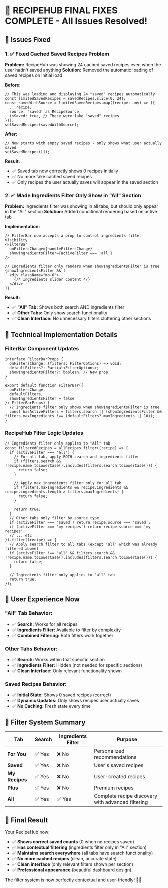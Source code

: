 # 🔧 **RECIPEHUB FINAL FIXES COMPLETE - All Issues Resolved!**

## 🚨 **Issues Fixed**

### **1. ✅ Fixed Cached Saved Recipes Problem**
**Problem:** RecipeHub was showing 24 cached saved recipes even when the user hadn't saved anything
**Solution:** Removed the automatic loading of saved recipes on initial load

**Before:**
```tsx
// This was loading and displaying 24 "saved" recipes automatically
const limitedSavedRecipes = savedRecipes.slice(0, 24);
const savedWithSource = limitedSavedRecipes.map((recipe: any) => ({
  ...recipe,
  source: 'saved' as RecipeSource,
  isSaved: true, // These were fake "saved" recipes
}));
setSavedRecipes(savedWithSource);
```

**After:**
```tsx
// Now starts with empty saved recipes - only shows what user actually saved
setSavedRecipes([]);
```

**Result:**
- ✅ Saved tab now correctly shows 0 recipes initially
- ✅ No more fake cached saved recipes
- ✅ Only recipes the user actually saves will appear in the saved section

### **2. ✅ Made Ingredients Filter Only Show in "All" Section**
**Problem:** Ingredients filter was showing in all tabs, but should only appear in the "All" section
**Solution:** Added conditional rendering based on active tab

**Implementation:**
```tsx
// FilterBar now accepts a prop to control ingredients filter visibility
<FilterBar
  onFiltersChange={handleFiltersChange}
  showIngredientsFilter={activeFilter === 'all'}
/>

// Ingredients filter only renders when showIngredientsFilter is true
{showIngredientsFilter && (
  <div className="mb-6">
    {/* Ingredients slider content */}
  </div>
)}
```

**Result:**
- ✅ **"All" Tab:** Shows both search AND ingredients filter
- ✅ **Other Tabs:** Only show search functionality
- ✅ **Clean Interface:** No unnecessary filters cluttering other sections

## 🔧 **Technical Implementation Details**

### **FilterBar Component Updates**
```tsx
interface FilterBarProps {
  onFiltersChange: (filters: FilterOptions) => void;
  defaultFilters?: Partial<FilterOptions>;
  showIngredientsFilter?: boolean; // New prop
}

export default function FilterBar({
  onFiltersChange,
  defaultFilters,
  showIngredientsFilter = false
}: FilterBarProps) {
  // Ingredients filter only shows when showIngredientsFilter is true
  const hasActiveFilters = filters.search || (showIngredientsFilter && filters.maxIngredients !== (defaultFilters?.maxIngredients || 10));
}
```

### **RecipeHub Filter Logic Updates**
```tsx
// Ingredients filter only applies to "All" tab
const filteredRecipes = allRecipes.filter((recipe) => {
  if (activeFilter === 'all') {
    // For all tab, apply BOTH search and ingredients filter
    if (filters.search && !recipe.name.toLowerCase().includes(filters.search.toLowerCase())) {
      return false;
    }

    // Apply max ingredients filter only for all tab
    if (filters.maxIngredients && recipe.ingredients && recipe.ingredients.length > filters.maxIngredients) {
      return false;
    }

    return true;
  }
  // Other tabs only filter by source type
  if (activeFilter === 'saved') return recipe.source === 'saved';
  if (activeFilter === 'my-recipes') return recipe.source === 'my-recipes';
  // ... etc
}).filter((recipe) => {
  // Apply search filter to all tabs (except 'all' which was already filtered above)
  if (activeFilter !== 'all' && filters.search && !recipe.name.toLowerCase().includes(filters.search.toLowerCase())) {
    return false;
  }

  // Ingredients filter only applies to 'all' tab
  return true;
});
```

## 📱 **User Experience Now**

### **"All" Tab Behavior:**
- ✅ **Search:** Works for all recipes
- ✅ **Ingredients Filter:** Available to filter by complexity
- ✅ **Combined Filtering:** Both filters work together

### **Other Tabs Behavior:**
- ✅ **Search:** Works within that specific section
- ✅ **Ingredients Filter:** Hidden (not needed for specific sections)
- ✅ **Clean Interface:** Only relevant functionality shown

### **Saved Recipes Behavior:**
- ✅ **Initial State:** Shows 0 saved recipes (correct)
- ✅ **Dynamic Updates:** Only shows recipes user actually saves
- ✅ **No Caching:** Fresh state every time

## 🎯 **Filter System Summary**

| Tab | Search | Ingredients Filter | Purpose |
|-----|--------|-------------------|---------|
| **For You** | ✅ Yes | ❌ No | Personalized recommendations |
| **Saved** | ✅ Yes | ❌ No | User's saved recipes |
| **My Recipes** | ✅ Yes | ❌ No | User-created recipes |
| **Plus** | ✅ Yes | ❌ No | Premium recipes |
| **All** | ✅ Yes | ✅ Yes | Complete recipe discovery with advanced filtering |

## 🎉 **Final Result**

Your RecipeHub now:
- ✅ **Shows correct saved counts** (0 when no recipes saved)
- ✅ **Has contextual filtering** (ingredients filter only in "All" section)
- ✅ **Maintains search everywhere** (all tabs have search functionality)
- ✅ **No more cached recipes** (clean, accurate state)
- ✅ **Clean interface** (only relevant filters shown per section)
- ✅ **Professional appearance** (beautiful dashboard design)

The filter system is now perfectly contextual and user-friendly! 🎯✨
